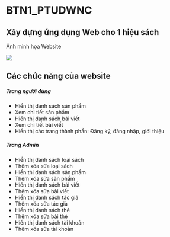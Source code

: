 # BTN1_PTUDWNC
<h2>Xây dựng ứng dụng Web cho 1 hiệu sách</h2>
<p>Ảnh minh họa Website</p>
<img src="https://user-images.githubusercontent.com/92617630/233238231-0fb24df6-902e-4be0-960c-a68d1aa6eac9.png"/>

<h2>Các chức năng của website</h2>
<h5>Trang người dùng</h5>
<ul>
  <li>Hiển thị danh sách sản phẩm</li>
  <li>Xem chi tiết sản phẩm</li>
  <li>Hiển thị danh sách bài viết</li>
  <li>Xem chi tiết bài viết</li>
  <li>Hiển thị các trang thành phần: Đăng ký, đăng nhập, giới thiệu</li>
</ul>

<h5>Trang Admin</h5>
<ul>
  <li>Hiển thị danh sách loại sách</li>
  <li>Thêm xóa sửa loại sách</li>
  <li>Hiển thị danh sách sản phẩm</li>
  <li>Thêm xóa sửa sản phẩm</li>
  <li>Hiển thị danh sách bài viết</li>
  <li>Thêm xóa sửa bài viết</li>
  <li>Hiển thị danh sách tác giả</li>
  <li>Thêm xóa sửa tác giả</li>
  <li>Hiển thị danh sách thẻ</li>
  <li>Thêm xóa sửa bài thẻ</li>
  <li>Hiển thị danh sách tài khoản</li>
  <li>Thêm xóa sửa tài khoản</li>
</ul>
